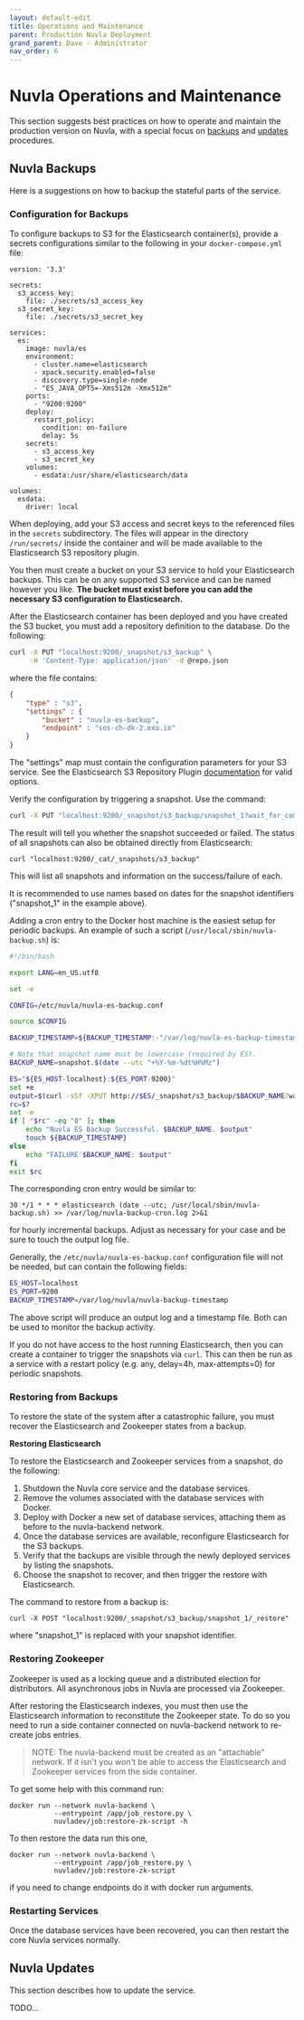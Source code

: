 ```yaml
---
layout: default-edit
title: Operations and Maintenance
parent: Production Nuvla Deployment
grand_parent: Dave - Administrator
nav_order: 6
---
```


Nuvla Operations and Maintenance
================================

This section suggests best practices on how to operate and maintain the production version on Nuvla, with a special focus on [backups](#nuvla-backups) and [updates](#nuvla-updates) procedures.

## Nuvla Backups

Here is a suggestions on how to backup the stateful parts of the service.

### Configuration for Backups

To configure backups to S3 for the Elasticsearch container(s), provide a secrets configurations similar to the following in your `docker-compose.yml` file:

```
version: '3.3'

secrets:
  s3_access_key:
    file: ./secrets/s3_access_key
  s3_secret_key:
    file: ./secrets/s3_secret_key

services:
  es:
    image: nuvla/es
    environment:
      - cluster.name=elasticsearch
      - xpack.security.enabled=false
      - discovery.type=single-node
      - "ES_JAVA_OPTS=-Xms512m -Xmx512m"
    ports:
      - "9200:9200"
    deploy:
      restart_policy:
        condition: on-failure
        delay: 5s
    secrets:
      - s3_access_key
      - s3_secret_key
    volumes:
      - esdata:/usr/share/elasticsearch/data

volumes:
  esdata:
    driver: local
```

When deploying, add your S3 access and secret keys to the referenced files in the `secrets` subdirectory.  The files will appear in the directory `/run/secrets/` inside the container and will be made available to the Elasticsearch S3 repository plugin.

You then must create a bucket on your S3 service to hold your Elasticsearch backups. This can be on any supported S3 service and can be named however you like. **The bucket must exist before you can add the necessary S3 configuration to Elasticsearch.**

After the Elasticsearch container has been deployed and you have created the S3 bucket, you must add a repository definition to the database. Do the following:

```sh
curl -X PUT "localhost:9200/_snapshot/s3_backup" \
     -H 'Content-Type: application/json' -d @repo.json
```

where the file contains:

```json
{
    "type" : "s3",
    "settings" : {
        "bucket" : "nuvla-es-backup",
        "endpoint" : "sos-ch-dk-2.exo.io"
    }
}

```

The "settings" map must contain the configuration parameters for your S3 service.  See the Elasticsearch S3 Repository Plugin [documentation](https://www.elastic.co/guide/en/elasticsearch/plugins/current/repository-s3.html) for valid options.

Verify the configuration by triggering a snapshot. Use the command:

```sh
curl -X PUT "localhost:9200/_snapshot/s3_backup/snapshot_1?wait_for_completion=true"
```

The result will tell you whether the snapshot succeeded or failed. The status of all snapshots can also be obtained directly from Elasticsearch:

```
curl "localhost:9200/_cat/_snapshots/s3_backup"
```

This will list all snapshots and information on the success/failure of each.

It is recommended to use names based on dates for the snapshot identifiers ("snapshot_1" in the example above).

Adding a cron entry to the Docker host machine is the easiest setup for periodic backups.  An example of such a script (`/usr/local/sbin/nuvla-backup.sh`) is:

```sh
#!/bin/bash

export LANG=en_US.utf8

set -e

CONFIG=/etc/nuvla/nuvla-es-backup.conf

source $CONFIG

BACKUP_TIMESTAMP=${BACKUP_TIMESTAMP:-"/var/log/nuvla-es-backup-timestamp"}

# Note that snapshot name must be lowercase (required by ES).
BACKUP_NAME=snapshot.$(date --utc "+%Y-%m-%dt%H%Mz")

ES="${ES_HOST-localhost}:${ES_PORT-9200}"
set +e
output=$(curl -sSf -XPUT http://$ES/_snapshot/s3_backup/$BACKUP_NAME?wait_for_completion=true 2>&1)
rc=$?
set -e
if [ "$rc" -eq "0" ]; then
    echo "Nuvla ES Backup Successful. $BACKUP_NAME. $output"
    touch ${BACKUP_TIMESTAMP}
else
    echo "FAILURE $BACKUP_NAME: $output"
fi
exit $rc
```

The corresponding cron entry would be similar to:

```
30 */1 * * * elasticsearch (date --utc; /usr/local/sbin/nuvla-backup.sh) >> /var/log/nuvla-backup-cron.log 2>&1
```

for hourly incremental backups. Adjust as necessary for your case and be sure to touch the output log file.

Generally, the `/etc/nuvla/nuvla-es-backup.conf` configuration file will not be needed, but can contain the following fields:

```sh
ES_HOST=localhost
ES_PORT=9200
BACKUP_TIMESTAMP=/var/log/nuvla/nuvla-backup-timestamp
```

The above script will produce an output log and a timestamp file. Both can be used to monitor the backup activity.

If you do not have access to the host running Elasticsearch, then you can create a container to trigger the snapshots via `curl`.  This can then be run as a service with a restart policy (e.g. any, delay=4h, max-attempts=0) for periodic snapshots.

### Restoring from Backups

To restore the state of the system after a catastrophic failure, you must recover the Elasticsearch and Zookeeper states from a backup.

**Restoring Elasticsearch**

To restore the Elasticsearch and Zookeeper services from a snapshot, do the following:

 1. Shutdown the Nuvla core service and the database services.
 1. Remove the volumes associated with the database services with Docker.
 1. Deploy with Docker a new set of database services, attaching them as before to the nuvla-backend network. 
 1. Once the database services are available, reconfigure Elasticsearch for the S3 backups.
 1. Verify that the backups are visible through the newly deployed
    services by listing the snapshots.
 1. Choose the snapshot to recover, and then trigger the restore with
    Elasticsearch. 

The command to restore from a backup is:

```
curl -X POST "localhost:9200/_snapshot/s3_backup/snapshot_1/_restore"
```

where "snapshot_1" is replaced with your snapshot identifier. 

### Restoring Zookeeper

Zookeeper is used as a locking queue and a distributed election for distributors. All asynchronous jobs in Nuvla are processed via Zookeeper. 

After restoring the Elasticsearch indexes, you must then use the Elasticsearch information to reconstitute the Zookeeper state.  To do so you need to run a side container connected on nuvla-backend network to re-create jobs entries.

> NOTE: The nuvla-backend must be created as an "attachable" network. If it isn't you won't be able to access the Elasticsearch and Zookeeper services from the side container.

To get some help with this command run:

```
docker run --network nuvla-backend \
           --entrypoint /app/job_restore.py \
           nuvladev/job:restore-zk-script -h
```

To then restore the data run this one,

```
docker run --network nuvla-backend \
           --entrypoint /app/job_restore.py \
           nuvladev/job:restore-zk-script
```

if you need to change endpoints do it with docker run arguments.

### Restarting Services

Once the database services have been recovered, you can then restart the core Nuvla services normally.


## Nuvla Updates

This section describes how to update the service.

TODO...
